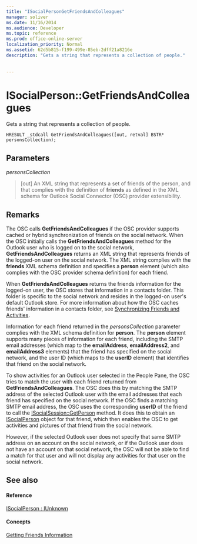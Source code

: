 ```yaml
---
title: "ISocialPersonGetFriendsAndColleagues"
manager: soliver
ms.date: 11/16/2014
ms.audience: Developer
ms.topic: reference
ms.prod: office-online-server
localization_priority: Normal
ms.assetid: 62d5b815-f199-499e-85eb-2dff21a8216e
description: "Gets a string that represents a collection of people."
 
 
---
```


# ISocialPerson::GetFriendsAndColleagues

Gets a string that represents a collection of people.
  
```
HRESULT _stdcall GetFriendsAndColleagues([out, retval] BSTR* personsCollection);
```

## Parameters

 _personsCollection_
  
> [out] An XML string that represents a set of friends of the person, and that complies with the definition of **friends** as defined in the XML schema for Outlook Social Connector (OSC) provider extensibility. 
    
## Remarks

The OSC calls **GetFriendsAndColleagues** if the OSC provider supports cached or hybrid synchronization of friends on the social network. When the OSC initially calls the **GetFriendsAndColleagues** method for the Outlook user who is logged on to the social network, **GetFriendsAndColleagues** returns an XML string that represents friends of the logged-on user on the social network. The XML string complies with the **friends** XML schema definition and specifies a **person** element (which also complies with the OSC provider schema definition) for each friend. 
  
When **GetFriendsAndColleagues** returns the friends information for the logged-on user, the OSC stores that information in a contacts folder. This folder is specific to the social network and resides in the logged-on user's default Outlook store. For more information about how the OSC caches friends' information in a contacts folder, see [Synchronizing Friends and Activities](../../outlook-social-connector-provider-reference/developing-a-provider-with-the-osc-xml-schema/synchronizing-friends-and-activities.md).
  
Information for each friend returned in the  _personsCollection_ parameter complies with the XML schema definition for **person**. The **person** element supports many pieces of information for each friend, including the SMTP email addresses (which map to the **emailAddress**, **emailAddress2**, and **emailAddress3** elements) that the friend has specified on the social network, and the user ID (which maps to the **userID** element) that identifies that friend on the social network. 
  
To show activities for an Outlook user selected in the People Pane, the OSC tries to match the user with each friend returned from **GetFriendsAndColleagues**. The OSC does this by matching the SMTP address of the selected Outlook user with the email addresses that each friend has specified on the social network. If the OSC finds a matching SMTP email address, the OSC uses the corresponding **userID** of the friend to call the [ISocialSession::GetPerson](isocialsession-getperson.md) method. It does this to obtain an [ISocialPerson](isocialpersoniunknown.md) object for that friend, which then enables the OSC to get activities and pictures of that friend from the social network. 
  
However, if the selected Outlook user does not specify that same SMTP address on an account on the social network, or if the Outlook user does not have an account on that social network, the OSC will not be able to find a match for that user and will not display any activities for that user on the social network.
  
## See also

#### Reference

[ISocialPerson : IUnknown](isocialpersoniunknown.md)
#### Concepts

[Getting Friends Information](../../outlook-social-connector-provider-reference/osc-typical-calling-sequences/getting-friends-information.md)

